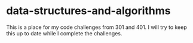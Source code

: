 # data-structures-and-algorithms

This is a place for my code challenges from 301 and 401. I will try to keep this up to date while I complete the challenges.